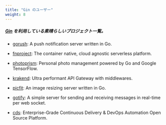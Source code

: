 ```yaml
---
title: "Gin のユーザー"
weight: 8
---
```


##### [Gin](https://github.com/gin-gonic/gin) を利用している素晴らしいプロジェクト一覧。

* [gorush](https://github.com/appleboy/gorush): A push notification server written in Go.

* [fnproject](https://github.com/fnproject/fn): The container native, cloud agnostic serverless platform.

* [photoprism](https://github.com/photoprism/photoprism): Personal photo management powered by Go and Google TensorFlow.

* [krakend](https://github.com/devopsfaith/krakend): Ultra performant API Gateway with middlewares.

* [picfit](https://github.com/thoas/picfit): An image resizing server written in Go.

* [gotify](https://github.com/gotify/server): A simple server for sending and receiving messages in real-time per web socket.

* [cds](https://github.com/ovh/cds): Enterprise-Grade Continuous Delivery & DevOps Automation Open Source Platform.
